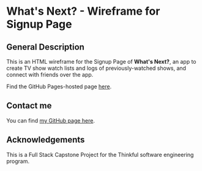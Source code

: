 # What's Next? - Wireframe for Signup Page

## General Description
This is an HTML wireframe for the Signup Page of <b>What's Next?</b>, an app to create TV show watch lists and logs of previously-watched shows, and connect with friends over the app. 

Find the GitHub Pages-hosted page [here](https://sam1cutler.github.io/WhatsNext_WFs_AddShowForm/).

## Contact me
You can find [my GitHub page here](https://github.com/sam1cutler).

## Acknowledgements
This is a Full Stack Capstone Project for the Thinkful software engineering program. 